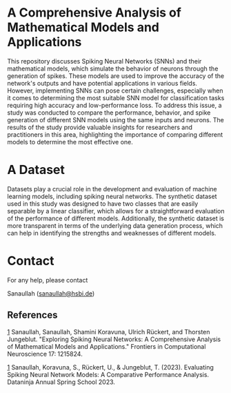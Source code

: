 # A Comprehensive Analysis of Mathematical Models and Applications


This repository discusses Spiking Neural Networks (SNNs) and their mathematical models, which simulate the behavior of neurons through the generation of spikes. These models are used to improve the accuracy of the network's outputs and have potential applications in various fields. However, implementing SNNs can pose certain challenges, especially when it comes to determining the most suitable SNN model for classification tasks requiring high accuracy and low-performance loss. To address this issue, a study was conducted to compare the performance, behavior, and spike generation of different SNN models using the same inputs and neurons. The results of the study provide valuable insights for researchers and practitioners in this area, highlighting the importance of comparing different models to determine the most effective one.

# A Dataset

Datasets play a crucial role in the development and evaluation of machine learning models, including spiking neural networks. The synthetic dataset used in this study was designed to have two classes that are easily separable by a linear classifier, which allows for a straightforward evaluation of the performance of different models. Additionally, the synthetic dataset is more transparent in terms of the underlying data generation process, which can help in identifying the strengths and weaknesses of different models.

# Contact

For any help, please contact

Sanaullah (sanaullah@hsbi.de)

## References
<a id="1">[1](https://www.frontiersin.org/articles/10.3389/fncom.2023.1215824/full)</a> 
Sanaullah, Sanaullah, Shamini Koravuna, Ulrich Rückert, and Thorsten Jungeblut. "Exploring Spiking Neural Networks: A Comprehensive Analysis of Mathematical Models and Applications." Frontiers in Computational Neuroscience 17: 1215824.

<a id="2">[1](https://pub.uni-bielefeld.de/record/2982810)</a> 
Sanaullah, Koravuna, S., Rückert, U., & Jungeblut, T. (2023). Evaluating Spiking Neural Network Models: A Comparative Performance Analysis. Dataninja Annual Spring School 2023. 

